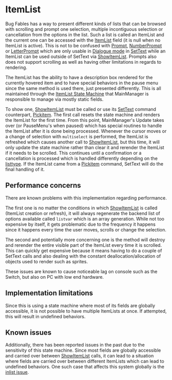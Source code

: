# ItemList

Bug Fables has a way to present different kinds of lists that can be browsed with scrolling and prompt one selection, multiple incontiguous selection or cancellation from the options in the list. Such a list is called an ItemList and the current one can be accessed with the [ItemList](ItemList.md) field (it is null when no ItemList is active). This is not to be confused with [Prompt](../SetText/Commands/Individual%20commands/Prompt.md), [NumberPrompt](../SetText/Commands/Individual%20commands/NumberPrompt.md) or [LetterPrompt](../SetText/Commands/Individual%20commands/LetterPrompt.md) which are only usable in [Dialogue mode](../SetText/Dialogue%20mode.md) in [SetText](../SetText/SetText.md) while an ItemList can be used outside of SetText 
via [ShowItemList](ShowItemList.md). Prompts also does not support scrolling as well as having other limitations in regards to rendering.

The ItemList has the ability to have a description box rendered for the currently hovered item and to have special behaviors in the pause menu since the same method is used there, just presented differently. This is all maintained through the [ItemList State Machine](ItemList%20State%20Machine.md) that MainManager is responsible to manage via mostly static fields.

To show one, [ShowItemList](ShowItemList.md) must be called or use its [SetText](../SetText/SetText.md) command counterpart, [Pickitem](../SetText/Commands/Individual%20commands/Pickitem.md). The first call resets the state machine and renders the ItemList for the first time. From this point, MainManager's Update takes over (or PauseMenu's when paused) which has special routines to handle the ItemList after it is done being processed. Whenever the cursor moves or a change of selection with `multiselect` is performed, the ItemList is refreshed which causes another call to [ShowItemList](ShowItemList.md), but this time, it will only update the state machine rather than clear it and rerender the ItemList if it needs to be scrolled. This continues until a confirmation or a cancellation is processed which is handled differently depending on the [listtype](listtype.md). If the ItemList came from a [Pickitem](../SetText/Commands/Individual%20commands/Pickitem.md) command, SetText will do the final handling of it.

## Performance concerns

There are known problems with this implementation regarding performance.

The first one is no matter the conditions in which [ShowItemList](ShowItemList.md) is called (ItemList creation or refresh), it will always regenerate the backend list of options available called `listvar` which is an array generation. While not too expensive by itself, it gets problematic due to the frequency it happens since it happens every time the user moves, scrolls or change the selection.

The second and potentially more concerning one is the method will destroy and rerender the entire visible part of the ItemList every time it is scrolled. This can quickly get expensive because it means having to do a couple of SetText calls and also dealing with the constant deallocation/allocation of objects used to render such as sprites.

These issues are known to cause noticeable lag on console such as the  Switch, but also on PC with low end hardware.

## Implementation limitations

Since this is using a state machine where most of its fields are globally accessible, it is not possible to have multiple ItemLists at once. If attempted, this will result in undefined behaviors.

## Known issues

Additionally, there has been reported issues in the past due to the sensitivity of this state machine. Since most fields are globally accessible and carried over between [ShowItemList](ShowItemList.md) calls, it can lead to a situation where fields are carried over between different ItemLists which can lead to undefined behaviors. One such case that affects this system globally is the [inlist issue](inlist%20issue.md).
